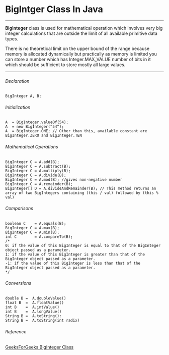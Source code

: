 # BigIntger Class In Java

-------------------------------------------------------------------------------------------

**BigInteger** class is used for mathematical operation which involves very big integer calculations 
that are outside the limit of all available primitive data types.

There is no theoretical limit on the upper bound of the range because memory is allocated dynamically but practically as memory is limited you can store a number which has Integer.MAX_VALUE number of bits in it which should be sufficient to store mostly all large values.

------------------------------------------------------------------------------------------------------

###### Declaration
```
BigInteger A, B;
```
###### Initialization
```
A  = BigInteger.valueOf(54);
A  = new BigInteger(“54”);
A  = BigInteger.ONE; // Other than this, available constant are BigInteger.ZERO and BigInteger.TEN 
```
###### Mathematical Operations
```
BigInteger C = A.add(B);
BigInteger C = A.subtract(B);
BigInteger C = A.multiply(B);
BigInteger C = A.divide(B);
BigInteger C = A.mod(B); //gives non-negative number
BigInteger C = A.remainder(B);
BigInteger[] D = A.divideAndRemainder(B); // This method returns an array of two BigIntegers containing (this / val) followed by (this % val)
```

###### Comparisons
```
boolean C    = A.equals(B);
BigInteger C = A.max(B);
BigInteger C = A.min(B);
int C        = A.compareTo(B); 
/*
0: if the value of this BigInteger is equal to that of the BigInteger object passed as a parameter.
1: if the value of this BigInteger is greater than that of the BigInteger object passed as a parameter.
-1: if the value of this BigInteger is less than that of the BigInteger object passed as a parameter.
*/
```
###### Conversions
```
double B =  A.doubleValue()
float B  =  A.floatValue()
int B    =  A.intValue()
int B    =  A.longValue()
String B =  A.toString():
String B =  A.toString(int radix)
```

###### Reference
[GeeksForGeeks BigInteger Class](https://www.geeksforgeeks.org/biginteger-class-in-java/)
